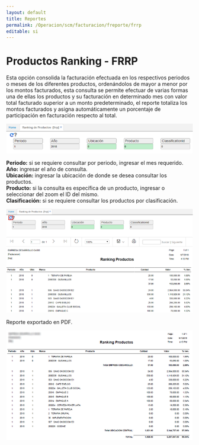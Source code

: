 ```yaml
---
layout: default
title: Reportes 
permalink: /Operacion/scm/facturacion/freporte/frrp
editable: si
---
```


# Productos Ranking - FRRP

Esta opción consolida la facturación efectuada en los respectivos periodos o meses de los diferentes productos, ordenándolos de mayor a menor por los montos facturados, esta consulta se permite efectuar de varias formas una de ellas los productos y su facturación en determinado mes con valor total facturado superior a un monto predeterminado, el reporte totaliza los montos facturados y asigna automáticamente un porcentaje de participación en facturación respecto al total.

![](frrp1.png)

**Periodo:** si se requiere consultar por periodo, ingresar el mes requerido.  
**Año:** ingresar el año de consulta.  
**Ubicación:** ingresar la ubicación de donde se desea consultar los productos.  
**Producto:** si la consulta es específica de un producto, ingresar o seleccionar del zoom el ID del mismo.  
**Clasificación:** si se requiere consultar los productos por clasificación.  

![](frrp2.png)

Reporte exportado en PDF.  

![](frrp3.png)